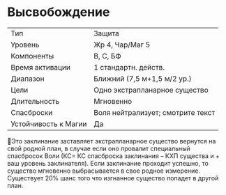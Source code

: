 
# Высвобождение

| | |
|---|---|
|Тип|Защита|
|Уровень| Жр 4, Чар/Маг 5|
|Компоненты| В, С, БФ|
|Время активации| 1 стандартн. действ.|
|Диапазон| Ближний (7,5 м+1,5 м/2 ур.)|
|Цели| Одно экстрапланарное существо|
|Длительность| Мгновенно|
|Спасброски| Воля нейтрализует; смотрите текст|
|Устойчивость к Магии| Да|

Это заклинание заставляет экстрапланарное существо вернутся на свой родной план, в случае если оно провалит
специальный спасбросок Воли (КС=
КС спасброска заклинания – КХП существа и + ваш уровень заклинателя).
Если заклинание проходит успешно,
то существо мгновенно выбрасывается
в свое родное измерение. Существует
20% шанс того что изгнанное существо
попадет в другой план.